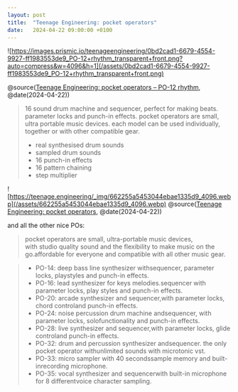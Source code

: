 ```yaml
---
layout: post
title:  "Teenage Engineering: pocket operators"
date:   2024-04-22 09:00:00 +0100
---
```


![https://images.prismic.io/teenageengineering/0bd2cad1-6679-4554-9927-ff1983553de9_PO-12+rhythm_transparent+front.png?auto=compress&w=4096&h=1](/assets/0bd2cad1-6679-4554-9927-ff1983553de9_PO-12+rhythm_transparent+front.png)

@source([Teenage Engineering: pocket operators – PO-12 rhythm](https://teenage.engineering/store/po-12), @date(2024-04-22))

> 16 sound drum machine and sequencer, perfect for making beats. parameter locks and punch-in effects. pocket operators are small, ultra portable music devices. each model can be used individually, together or with other compatible gear.
> 
> - real synthesised drum sounds
> - sampled drum sounds
> - 16 punch-in effects
> - 16 pattern chaining
> - step multiplier

![https://teenage.engineering/_img/662255a5453044ebae1335d9_4096.webp](/assets/662255a5453044ebae1335d9_4096.webp)
@source([Teenage Engineering: pocket operators](https://teenage.engineering/products/po), @date(2024-04-22))

and all the other nice POs:

> pocket operators are small, ultra-portable music devices,  
with studio quality sound and the flexibility to make music on the go.affordable for everyone and compatible with all other music gear.

> - PO-14: deep bass line synthesizer withsequencer, parameter locks, playstyles and punch-in effects.
> - PO-16: lead synthesizer for keys melodies.sequencer with parameter locks, play styles and punch-in effects.
> - PO-20: arcade synthesizer and sequencer,with parameter locks, chord controland punch-in effects.
> - PO-24: noise percussion drum machine andsequencer, with parameter locks, solofunctionality and punch-in effects.
> - PO-28: live synthesizer and sequencer,with parameter locks, glide controland punch-in effects.
> - PO-32: drum and percussion synthesizer andsequencer. the only pocket operator withunlimited sounds with microtonic vst.
> - PO-33: micro sampler with 40 secondssample memory and built-inrecording microphone.
> - PO-35: vocal synthesizer and sequencerwith built-in microphone for 8 differentvoice character sampling.
